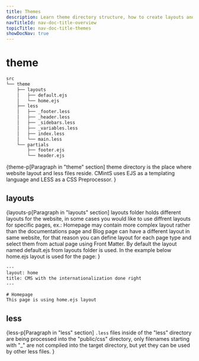 ```yaml
---
title: Themes
description: Learn theme directory structure, how to create layouts and use LESS to create modularize CSS with less code.
navTitleId: nav-doc-title-overview
topicTitle: nav-doc-title-themes
showDocNav: true
---
```


# theme

```bash
src
└── theme
    ├── layouts
    │   ├── default.ejs
    │   └── home.ejs
    ├── less
    │   ├── _footer.less
    │   ├── _header.less
    │   ├── _sidebars.less
    │   ├── _variables.less
    │   ├── index.less
    │   └── main.less
    └── partials
        ├── footer.ejs
        └── header.ejs
```

{theme-p[Paragraph in "theme" section]
<fix>theme</fix> directory is the place where website layout and less files reside.
CMintS uses EJS as a templating language and LESS as a CSS Preprocessor.
}

## layouts

{layouts-p[Paragraph in "layouts" section] 
<fix>layouts</fix> folder holds different layouts for the website, in some cases you would
like to use diffrent layouts for specific pages, ex.: Homepage may contain more
complex layout rather than the documentations page and Blog page can have a
different layout in same website, for that reason you can define layout for each
page type and select them from actual page using Front Matter. By default the
layout named default.ejs from layouts folder is used. In the example below
home.ejs layout is used for the page:
}

```html
---
layout: home
title: CMS with the internationalization done right
---

# Homepage
This page is using home.ejs layout
```

## less

{less-p[Paragraph in "less" section] 
<fix>`.less`</fix> files inside of the "less" directory are being processed into the "public/css"
directory, only filenames starting with "_" are not compiled into the target
directory, but yet they can be used by other less files.
}
